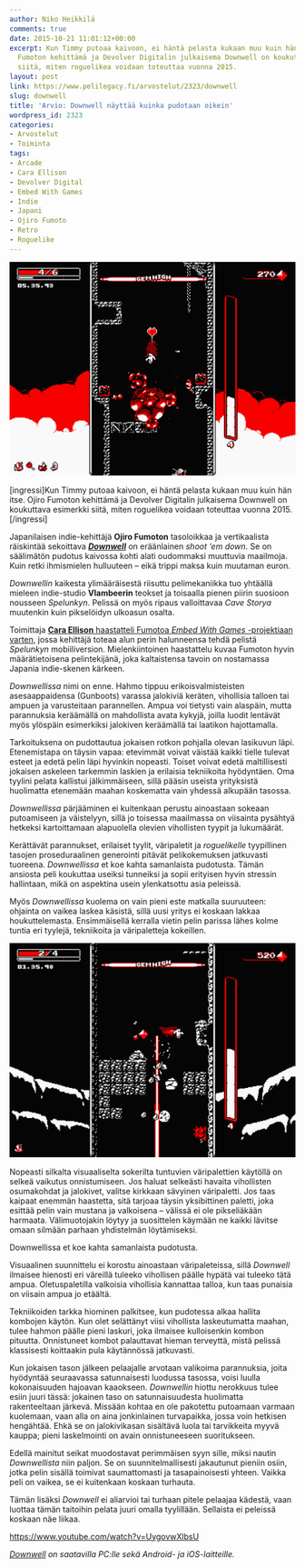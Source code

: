 ```yaml
---
author: Niko Heikkilä
comments: true
date: 2015-10-21 11:01:12+00:00
excerpt: Kun Timmy putoaa kaivoon, ei häntä pelasta kukaan muu kuin hän itse. Ojiro
  Fumoton kehittämä ja Devolver Digitalin julkaisema Downwell on koukuttava esimerkki
  siitä, miten roguelikea voidaan toteuttaa vuonna 2015.
layout: post
link: https://www.pelilegacy.fi/arvostelut/2323/downwell
slug: downwell
title: 'Arvio: Downwell näyttää kuinka pudotaan oikein'
wordpress_id: 2323
categories:
- Arvostelut
- Toiminta
tags:
- Arcade
- Cara Ellison
- Devolver Digital
- Embed With Games
- Indie
- Japani
- Ojiro Fumoto
- Retro
- Roguelike
---
```


[![Downwell](/uploads/2015/10/downwell1.jpg)](/uploads/2015/10/downwell1.jpg)

[ingressi]Kun Timmy putoaa kaivoon, ei häntä pelasta kukaan muu kuin hän itse. Ojiro Fumoton kehittämä ja Devolver Digitalin julkaisema Downwell on koukuttava esimerkki siitä, miten roguelikea voidaan toteuttaa vuonna 2015.[/ingressi]

Japanilaisen indie-kehittäjä **Ojiro Fumoton** tasoloikkaa ja vertikaalista räiskintää sekoittava _[**Downwell**](http://downwellgame.com/)_ on eräänlainen _shoot ‘em down_. Se on säälimätön pudotus kaivossa kohti alati oudommaksi muuttuvia maailmoja. Kuin retki ihmismielen hulluuteen – eikä trippi maksa kuin muutaman euron.

_Downwellin_ kaikesta ylimääräisestä riisuttu pelimekaniikka tuo yhtäällä mieleen indie-studio **Vlambeerin** teokset ja toisaalla pienen piirin suosioon nousseen _Spelunkyn_. Pelissä on myös ripaus valloittavaa _Cave Storya_ muutenkin kuin pikselöidyn ulkoasun osalta.

Toimittaja [**Cara Ellison** haastatteli Fumotoa _Embed With Games_ -projektiaan varten](http://embedwith.tumblr.com/post/101441175857/embed-with-ojiro-fumoto), jossa kehittäjä toteaa alun perin halunneensa tehdä pelistä _Spelunkyn_ mobiiliversion. Mielenkiintoinen haastattelu kuvaa Fumoton hyvin määrätietoisena pelintekijänä, joka kaltaistensa tavoin on nostamassa Japania indie-skenen kärkeen.

_Downwellissa_ nimi on enne. Hahmo tippuu erikoisvalmisteisten asesaappaidensa (Gunboots) varassa jalokiviä keräten, vihollisia talloen tai ampuen ja varusteitaan parannellen. Ampua voi tietysti vain alaspäin, mutta parannuksia keräämällä on mahdollista avata kykyjä, joilla luodit lentävät myös ylöspäin esimerkiksi jalokiven keräämällä tai laatikon hajottamalla.

Tarkoituksena on pudottautua jokaisen rotkon pohjalla olevan lasikuvun läpi. Etenemistapa on täysin vapaa: etevimmät voivat väistää kaikki tielle tulevat esteet ja edetä pelin läpi hyvinkin nopeasti. Toiset voivat edetä maltillisesti jokaisen askeleen tarkemmin laskien ja erilaisia tekniikoita hyödyntäen. Oma tyylini pelata kallistui jälkimmäiseen, sillä pääsin useista yrityksistä huolimatta etenemään maahan koskematta vain yhdessä alkupään tasossa.

_Downwellissa_ pärjääminen ei kuitenkaan perustu ainoastaan sokeaan putoamiseen ja väistelyyn, sillä jo toisessa maailmassa on viisainta pysähtyä hetkeksi kartoittamaan alapuolella olevien vihollisten tyypit ja lukumäärät.

Kerättävät parannukset, erilaiset tyylit, väripaletit ja _roguelikelle_ tyypillinen tasojen proseduraalinen generointi pitävät pelikokemuksen jatkuvasti tuoreena. _Downwellissa_ et koe kahta samanlaista pudotusta. Tämän ansiosta peli koukuttaa useiksi tunneiksi ja sopii erityisen hyvin stressin hallintaan, mikä on aspektina usein ylenkatsottu asia peleissä.

Myös _Downwellissa_ kuolema on vain pieni este matkalla suuruuteen: ohjainta on vaikea laskea käsistä, sillä uusi yritys ei koskaan lakkaa houkuttelemasta. Ensimmäisellä kerralla vietin pelin parissa lähes kolme tuntia eri tyylejä, tekniikoita ja väripaletteja kokeillen.

[![Downwell](/uploads/2015/10/downwell2.jpg)](/uploads/2015/10/downwell2.jpg)

Nopeasti silkalta visuaaliselta sokerilta tuntuvien väripalettien käytöllä on selkeä vaikutus onnistumiseen. Jos haluat selkeästi havaita vihollisten osumakohdat ja jalokivet, valitse kirkkaan sävyinen väripaletti. Jos taas kaipaat enemmän haastetta, sitä tarjoaa täysin yksibittinen paletti, joka esittää pelin vain mustana ja valkoisena – välissä ei ole pikseliäkään harmaata. Välimuotojakin löytyy ja suosittelen käymään ne kaikki lävitse omaan silmään parhaan yhdistelmän löytämiseksi.

<div class="pullquote">Downwellissa et koe kahta samanlaista pudotusta.</div>

Visuaalinen suunnittelu ei korostu ainoastaan väripaleteissa, sillä _Downwell_ ilmaisee hienosti eri väreillä tuleeko vihollisen päälle hypätä vai tuleeko tätä ampua. Oletuspaletilla valkoisia vihollisia kannattaa talloa, kun taas punaisia on viisain ampua jo etäältä.

Tekniikoiden tarkka hiominen palkitsee, kun pudotessa alkaa hallita kombojen käytön. Kun olet selättänyt viisi vihollista laskeutumatta maahan, tulee hahmon päälle pieni laskuri, joka ilmaisee kulloisenkin kombon pituutta. Onnistuneet kombot palauttavat hieman terveyttä, mistä pelissä klassisesti koittaakin pula käytännössä jatkuvasti.

Kun jokaisen tason jälkeen pelaajalle arvotaan valikoima parannuksia, joita hyödyntää seuraavassa satunnaisesti luodussa tasossa, voisi luulla kokonaisuuden hajoavan kaaokseen. _Downwellin_ hiottu nerokkuus tulee esiin juuri tässä: jokainen taso on satunnaisuudesta huolimatta rakenteeltaan järkevä. Missään kohtaa en ole pakotettu putoamaan varmaan kuolemaan, vaan alla on aina jonkinlainen turvapaikka, jossa voin hetkisen hengähtää. Ehkä se on jalokivikasan sisältävä luola tai tarvikkeita myyvä kauppa; pieni laskelmointi on avain onnistuneeseen suoritukseen.

Edellä mainitut seikat muodostavat perimmäisen syyn sille, miksi nautin _Downwellista_ niin paljon. Se on suunnitelmallisesti jakautunut pieniin osiin, jotka pelin sisällä toimivat saumattomasti ja tasapainoisesti yhteen. Vaikka peli on vaikea, se ei kuitenkaan koskaan turhauta.

Tämän lisäksi _Downwell_ ei aliarvioi tai turhaan pitele pelaajaa kädestä, vaan luottaa tämän taitoihin pelata juuri omalla tyylillään. Sellaista ei peleissä koskaan näe liikaa.

https://www.youtube.com/watch?v=UygovwXlbsU



_[Downwell](http://downwellgame.com/) on saatavilla PC:lle sekä Android- ja iOS-laitteille._
